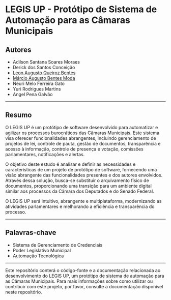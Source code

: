 # LEGIS UP - Protótipo de Sistema de Automação para as Câmaras Municipais

## Autores
- Adilson Santana Soares Moraes
- Derick dos Santos Conceição
- [Leon Augusto Queiroz Bentes](https://github.com/leon-augusto)
- [Márcio Augusto Bentes Moda](https://github.com/TechnoDark-ti)
- Neuri Melo Ferreira Gato
- Yuri Rodrigues Martins
- Angel Pena Galvão

---

## Resumo

O LEGIS UP é um protótipo de software desenvolvido para automatizar e agilizar os processos burocráticos das Câmaras Municipais. Este sistema visa oferecer funcionalidades abrangentes, incluindo gerenciamento de projetos de lei, controle de pauta, gestão de documentos, transparência e acesso à informação, controle de presença e votação, comissões parlamentares, notificações e alertas.

O objetivo deste estudo é analisar e definir as necessidades e características de um projeto de protótipo de software, fornecendo uma visão abrangente das funcionalidades presentes e dos autores envolvidos. Através dessa solução, busca-se substituir o arquivamento físico de documentos, proporcionando uma transição para um ambiente digital similar aos processos da Câmara dos Deputados e do Senado Federal.

O LEGIS UP será intuitivo, abrangente e multiplataforma, modernizando as atividades parlamentares e melhorando a eficiência e transparência do processo.

---

## Palavras-chave
- Sistema de Gerenciamento de Credenciais
- Poder Legislativo Municipal
- Automação Tecnológica

---

Este repositório conterá o código-fonte e a documentação relacionada ao desenvolvimento do LEGIS UP, um protótipo de sistema de automação para as Câmaras Municipais. Para mais informações sobre como utilizar ou contribuir com este projeto, por favor, consulte a documentação disponível neste repositório.
